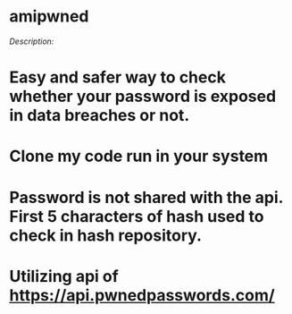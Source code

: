 # amipwned

*Description:*
# Easy and safer way to check whether your password is exposed in data breaches or not.
# Clone my code run in your system
# Password is not shared with the api. First 5 characters of hash used to check in hash repository.
# Utilizing api of https://api.pwnedpasswords.com/
